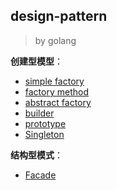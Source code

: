 ## design-pattern

> by golang

**创建型模型**：

- [simple factory](./01_simple_factory)
- [factory method](./02_factory_method)
- [abstract factory](./03_abstract_factory)
- [builder](./04_builder)
- [prototype](./05_prototype)
- [Singleton](./06_singleton)

**结构型模式**：

- [Facade](./07_facade)